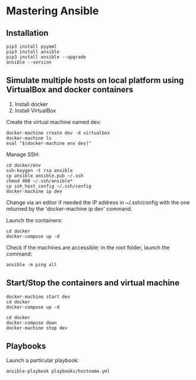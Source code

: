# Mastering Ansible

## Installation

```
pip3 install pyyaml
pip3 install ansible
pip3 install ansible --upgrade
ansible --version
```
## Simulate multiple hosts on local platform using VirtualBox and docker containers

1. Install docker
2. Install VirtualBox

Create the virtual machine named dev:
```
docker-machine create dev -d virtualbox
docker-machine ls
eval "$(docker-machine env dev)"
```

Manage SSH:
```
cd docker/env
ssh-keygen -t rsa ansible
cp ansible ansible.pub ~/.ssh
chmod 400 ~/.ssh/ansible*
cp ssh_host_config ~/.ssh/config
docker-machine ip dev
```
Change via an editor if needed the IP address in ~/.ssh/config with the one returned by the 'docker-machine ip dev' command.

Launch the containers:
```
cd docker
docker-compose up -d
```

Check if the machines are accessible: in the root folder, launch the command:
```
ansible -m ping all
```

## Start/Stop the containers and virtual machine

```
docker-machine start dev
cd docker
docker-compose up -d
```

```
cd docker
docker-compose down
docker-machine stop dev
```

## Playbooks

Launch a particular playbook:
```
ansible-playbook playbooks/hostname.yml
```
